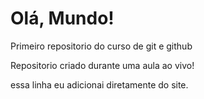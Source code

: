 # Olá, Mundo!
 Primeiro repositorio do curso de git e github

 Repositorio criado durante uma aula ao vivo!
 
 essa linha eu adicionai diretamente do site.
